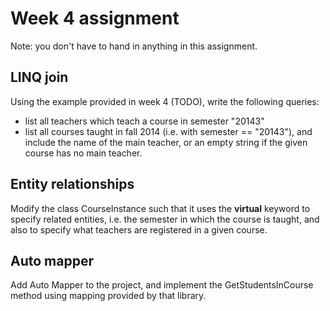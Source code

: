 # Week 4 assignment

Note: you don't have to hand in anything in this assignment.

## LINQ join

Using the example provided in week 4 (TODO), write the following queries:

* list all teachers which teach a course in semester "20143"
* list all courses taught in fall 2014 (i.e. with semester == "20143"), and include the name of the main teacher, or an empty string if the given course has no main teacher.

## Entity relationships

Modify the class CourseInstance such that it uses the __virtual__ keyword to specify related entities, i.e. the semester
in which the course is taught, and also to specify what teachers are registered in a given course.

## Auto mapper

Add Auto Mapper to the project, and implement the GetStudentsInCourse method using mapping provided by that library.
